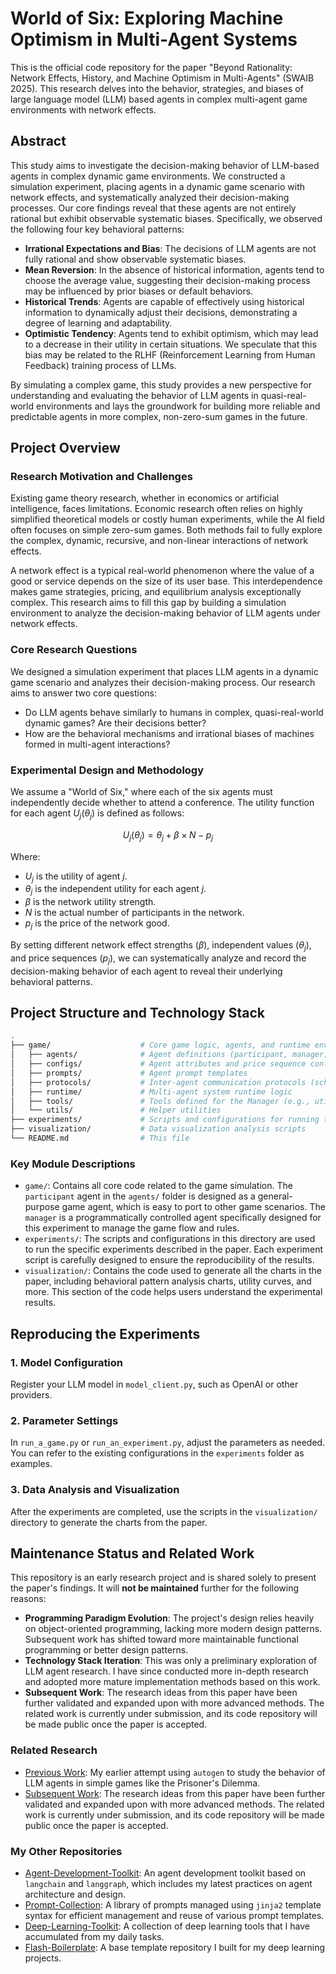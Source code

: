 # World of Six: Exploring Machine Optimism in Multi-Agent Systems
This is the official code repository for the paper "Beyond Rationality: Network Effects, History, and Machine Optimism in Multi-Agents" (SWAIB 2025). This research delves into the behavior, strategies, and biases of large language model (LLM) based agents in complex multi-agent game environments with network effects.

## Abstract
This study aims to investigate the decision-making behavior of LLM-based agents in complex dynamic game environments. We constructed a simulation experiment, placing agents in a dynamic game scenario with network effects, and systematically analyzed their decision-making processes. Our core findings reveal that these agents are not entirely rational but exhibit observable systematic biases. Specifically, we observed the following four key behavioral patterns:

- **Irrational Expectations and Bias**: The decisions of LLM agents are not fully rational and show observable systematic biases.
- **Mean Reversion**: In the absence of historical information, agents tend to choose the average value, suggesting their decision-making process may be influenced by prior biases or default behaviors.
- **Historical Trends**: Agents are capable of effectively using historical information to dynamically adjust their decisions, demonstrating a degree of learning and adaptability.
- **Optimistic Tendency**: Agents tend to exhibit optimism, which may lead to a decrease in their utility in certain situations. We speculate that this bias may be related to the RLHF (Reinforcement Learning from Human Feedback) training process of LLMs.

By simulating a complex game, this study provides a new perspective for understanding and evaluating the behavior of LLM agents in quasi-real-world environments and lays the groundwork for building more reliable and predictable agents in more complex, non-zero-sum games in the future.


## Project Overview

### Research Motivation and Challenges
Existing game theory research, whether in economics or artificial intelligence, faces limitations. Economic research often relies on highly simplified theoretical models or costly human experiments, while the AI field often focuses on simple zero-sum games. Both methods fail to fully explore the complex, dynamic, recursive, and non-linear interactions of network effects.

A network effect is a typical real-world phenomenon where the value of a good or service depends on the size of its user base. This interdependence makes game strategies, pricing, and equilibrium analysis exceptionally complex. This research aims to fill this gap by building a simulation environment to analyze the decision-making behavior of LLM agents under network effects.

### Core Research Questions
We designed a simulation experiment that places LLM agents in a dynamic game scenario and analyzes their decision-making process. Our research aims to answer two core questions:

- Do LLM agents behave similarly to humans in complex, quasi-real-world dynamic games? Are their decisions better?
- How are the behavioral mechanisms and irrational biases of machines formed in multi-agent interactions?

### Experimental Design and Methodology
We assume a "World of Six," where each of the six agents must independently decide whether to attend a conference. The utility function for each agent $U_j(\theta_j)$ is defined as follows:

$$U_j(\theta_j) = \theta_j + \beta \times N - p_j$$

Where:
- $U_j$ is the utility of agent $j$.
- $\theta_j$ is the independent utility for each agent $j$.
- $\beta$ is the network utility strength.
- $N$ is the actual number of participants in the network.
- $p_j$ is the price of the network good.

By setting different network effect strengths ($\beta$), independent values ($\theta_j$), and price sequences ($p_j$), we can systematically analyze and record the decision-making behavior of each agent to reveal their underlying behavioral patterns.


## Project Structure and Technology Stack
```bash
.
├── game/                    # Core game logic, agents, and runtime environment
│   ├── agents/              # Agent definitions (participant, manager)
│   ├── configs/             # Agent attributes and price sequence configurations
│   ├── prompts/             # Agent prompt templates
│   ├── protocols/           # Inter-agent communication protocols (schema)
│   ├── runtime/             # Multi-agent system runtime logic
│   ├── tools/               # Tools defined for the Manager (e.g., utility_calculator)
│   └── utils/               # Helper utilities
├── experiments/             # Scripts and configurations for running the paper's experiments
├── visualization/           # Data visualization analysis scripts
└── README.md                # This file
```

### Key Module Descriptions
- `game/`: Contains all core code related to the game simulation. The `participant` agent in the `agents/` folder is designed as a general-purpose game agent, which is easy to port to other game scenarios. The `manager` is a programmatically controlled agent specifically designed for this experiment to manage the game flow and rules.
- `experiments/`: The scripts and configurations in this directory are used to run the specific experiments described in the paper. Each experiment script is carefully designed to ensure the reproducibility of the results.
- `visualization/`: Contains the code used to generate all the charts in the paper, including behavioral pattern analysis charts, utility curves, and more. This section of the code helps users understand the experimental results.


## Reproducing the Experiments
### 1. Model Configuration
Register your LLM model in `model_client.py`, such as OpenAI or other providers.

### 2. Parameter Settings
In `run_a_game.py` or `run_an_experiment.py`, adjust the parameters as needed. You can refer to the existing configurations in the `experiments` folder as examples.

### 3. Data Analysis and Visualization
After the experiments are completed, use the scripts in the `visualization/` directory to generate the charts from the paper.


## Maintenance Status and Related Work
This repository is an early research project and is shared solely to present the paper's findings. It will **not be maintained** further for the following reasons:
- **Programming Paradigm Evolution**: The project's design relies heavily on object-oriented programming, lacking more modern design patterns. Subsequent work has shifted toward more maintainable functional programming or better design patterns.
- **Technology Stack Iteration**: This was only a preliminary exploration of LLM agent research. I have since conducted more in-depth research and adopted more mature implementation methods based on this work.
- **Subsequent Work**: The research ideas from this paper have been further validated and expanded upon with more advanced methods. The related work is currently under submission, and its code repository will be made public once the paper is accepted.

### Related Research
- [Previous Work](https://github.com/yuliu625/Simulate-the-Prisoners-Dilemma-with-Agents): My earlier attempt using `autogen` to study the behavior of LLM agents in simple games like the Prisoner's Dilemma.
- [Subsequent Work](): The research ideas from this paper have been further validated and expanded upon with more advanced methods. The related work is currently under submission, and its code repository will be made public once the paper is accepted.

### My Other Repositories
- [Agent-Development-Toolkit](https://github.com/yuliu625/Yu-Agent-Development-Toolkit): An agent development toolkit based on `langchain` and `langgraph`, which includes my latest practices on agent architecture and design.
- [Prompt-Collection](https://github.com/yuliu625/Yu-Prompt-Collection): A library of prompts managed using `jinja2` template syntax for efficient management and reuse of various prompt templates.
- [Deep-Learning-Toolkit](https://github.com/yuliu625/Yu-Deep-Learning-Toolkit): A collection of deep learning tools that I have accumulated from my daily tasks.
- [Flash-Boilerplate](https://github.com/yuliu625/Yu-Flash-Boilerplate): A base template repository I built for my deep learning projects.

